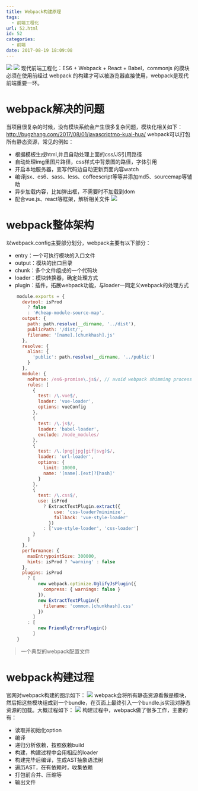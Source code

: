 ```yaml
---
title: Webpack构建原理
tags:
  - 前端工程化
url: 52.html
id: 52
categories:
  - 前端
date: 2017-08-19 18:09:08
---
```


![](http://7xqgks.com1.z0.glb.clouddn.com/head-0037.jpg) ![](https://sfault-image.b0.upaiyun.com/307/325/3073259919-576944e693dc3_articlex) 现代前端工程化：ES6 + Webpack + React + Babel，commonjs 的模块必须在使用前经过 webpack 的构建才可以被游览器直接使用，webpack是现代前端重要一环。

# webpack解决的问题

当项目很复杂的时候，没有模块系统会产生很多复杂问题，模块化相关如下：http://bugzhang.com/2017/08/01/javascriptmo-kuai-hua/ webpack可以打包所有静态资源，常见的例如：

*   根据模板生成html,并且自动处理上面的css/JS引用路径
*   自动处理img里图片路径，css样式中背景图的路径，字体引用
*   开启本地服务器，变写代码边自动更新页面内容watch
*   编译jsx、es6、sass、less、coffeescript等等并添加md5、sourcemap等辅助
*   异步加载内容，比如弹出框，不需要时不加载到dom
*   配合vue.js、react等框架，解析相关文件 ![](http://webpack.github.io/assets/what-is-webpack.png)

# webpack整体架构

以webpack.config主要部分划分，webpack主要有以下部分：

*   entry：一个可执行模块的入口文件
*   output：模块的出口目录
*   chunk：多个文件组成的一个代码块
*   loader：模块转换器，确定处理方式
*   plugin：插件，拓展webpack功能，与loader一同定义webpack的处理方式

```js
    module.exports = {
      devtool: isProd
        ? false
        : '#cheap-module-source-map',
      output: {
        path: path.resolve(__dirname, '../dist'),
        publicPath: '/dist/',
        filename: '[name].[chunkhash].js'
      },
      resolve: {
        alias: {
          'public': path.resolve(__dirname, '../public')
        }
      },
      module: {
        noParse: /es6-promise\.js$/, // avoid webpack shimming process
        rules: [
          {
            test: /\.vue$/,
            loader: 'vue-loader',
            options: vueConfig
          },
          {
            test: /\.js$/,
            loader: 'babel-loader',
            exclude: /node_modules/
          },
          {
            test: /\.(png|jpg|gif|svg)$/,
            loader: 'url-loader',
            options: {
              limit: 10000,
              name: '[name].[ext]?[hash]'
            }
          },
          {
            test: /\.css$/,
            use: isProd
              ? ExtractTextPlugin.extract({
                  use: 'css-loader?minimize',
                  fallback: 'vue-style-loader'
                })
              : ['vue-style-loader', 'css-loader']
          }
        ]
      },
      performance: {
        maxEntrypointSize: 300000,
        hints: isProd ? 'warning' : false
      },
      plugins: isProd
        ? [
            new webpack.optimize.UglifyJsPlugin({
              compress: { warnings: false }
            }),
            new ExtractTextPlugin({
              filename: 'common.[chunkhash].css'
            })
          ]
        : [
            new FriendlyErrorsPlugin()
          ]
    }
```

> 一个典型的webpack配置文件

# webpack构建过程

官网对webpack构建的图示如下： ![](https://segmentfault.com/img/remote/1460000004839887) webpack会将所有静态资源看做是模块，然后把这些模块组成到一个bundle，在页面上最终引入一个bundle.js实现对静态资源的加载。大概过程如下： ![](https://segmentfault.com/img/remote/1460000005770047) 构建过程中，webpack做了很多工作，主要的有：

*   读取并初始化option
*   编译
*   递归分析依赖，按照依赖build
*   构建，构建过程中会用相应的loader
*   构建完毕后编译，生成AST抽象语法树
*   遍历AST，在有依赖时，收集依赖
*   打包前合并、压缩等
*   输出文件